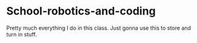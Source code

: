 # School-robotics-and-coding
Pretty much everything I do in this class.
Just gonna use this to store and turn in stuff.
